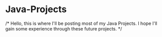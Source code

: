 # Java-Projects
/*
Hello, this is where I'll be posting most of my Java Projects.
I hope I'll gain some experience through these future projects.
*/
